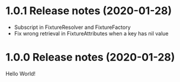 1.0.1 Release notes (2020-01-28)
=============================================================
- Subscript in FixtureResolver and FixtureFactory
- Fix wrong retrieval in FixtureAttributes when a key has nil value

1.0.0 Release notes (2020-01-28)
=============================================================
Hello World!
